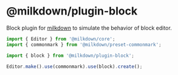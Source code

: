 # @milkdown/plugin-block

Block plugin for [milkdown](https://milkdown.dev/) to simulate the behavior of block editor.

```typescript
import { Editor } from '@milkdown/core';
import { commonmark } from '@milkdown/preset-commonmark';

import { block } from '@milkdown/plugin-block';

Editor.make().use(commonmark).use(block).create();
```
